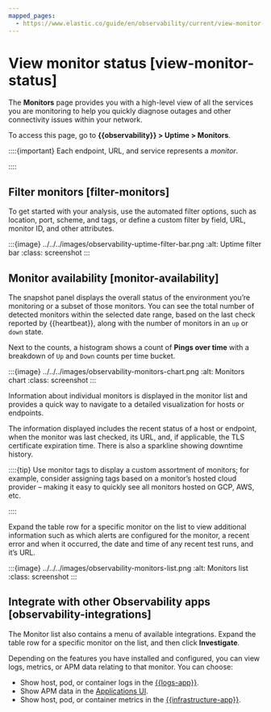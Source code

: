 ```yaml
---
mapped_pages:
  - https://www.elastic.co/guide/en/observability/current/view-monitor-status.html
---
```


# View monitor status [view-monitor-status]

The **Monitors** page provides you with a high-level view of all the services you are monitoring to help you quickly diagnose outages and other connectivity issues within your network.

To access this page, go to **{{observability}} > Uptime > Monitors**.

::::{important}
Each endpoint, URL, and service represents a *monitor*.

::::



## Filter monitors [filter-monitors]

To get started with your analysis, use the automated filter options, such as location, port, scheme, and tags, or define a custom filter by field, URL, monitor ID, and other attributes.

:::{image} ../../../images/observability-uptime-filter-bar.png
:alt: Uptime filter bar
:class: screenshot
:::


## Monitor availability [monitor-availability]

The snapshot panel displays the overall status of the environment you’re monitoring or a subset of those monitors. You can see the total number of detected monitors within the selected date range, based on the last check reported by {{heartbeat}}, along with the number of monitors in an `up` or `down` state.

Next to the counts, a histogram shows a count of **Pings over time** with a breakdown of `Up` and `Down` counts per time bucket.

:::{image} ../../../images/observability-monitors-chart.png
:alt: Monitors chart
:class: screenshot
:::

Information about individual monitors is displayed in the monitor list and provides a quick way to navigate to a detailed visualization for hosts or endpoints.

The information displayed includes the recent status of a host or endpoint, when the monitor was last checked, its URL, and, if applicable, the TLS certificate expiration time. There is also a sparkline showing downtime history.

::::{tip}
Use monitor tags to display a custom assortment of monitors; for example, consider assigning tags based on a monitor’s hosted cloud provider – making it easy to quickly see all monitors hosted on GCP, AWS, etc.

::::


Expand the table row for a specific monitor on the list to view additional information such as which alerts are configured for the monitor, a recent error and when it occurred, the date and time of any recent test runs, and it’s URL.

:::{image} ../../../images/observability-monitors-list.png
:alt: Monitors list
:class: screenshot
:::


## Integrate with other Observability apps [observability-integrations]

The Monitor list also contains a menu of available integrations. Expand the table row for a specific monitor on the list, and then click **Investigate**.

Depending on the features you have installed and configured, you can view logs, metrics, or APM data relating to that monitor. You can choose:

* Show host, pod, or container logs in the [{{logs-app}}](../logs/explore-logs.md).
* Show APM data in the [Applications UI](traces-2.md).
* Show host, pod, or container metrics in the [{{infrastructure-app}}](/solutions/observability/infra-and-hosts/analyze-infrastructure-host-metrics.md).

